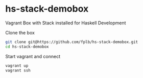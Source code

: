 # hs-stack-demobox
Vagrant Box with Stack installed for Haskell Development

Clone the box 

```bash
git clone git@https://github.com/fplb/hs-stack-demobox.git 
cd hs-stack-demobox
```
Start vagrant and connect
```bash
vagrant up
vagrant ssh
```

